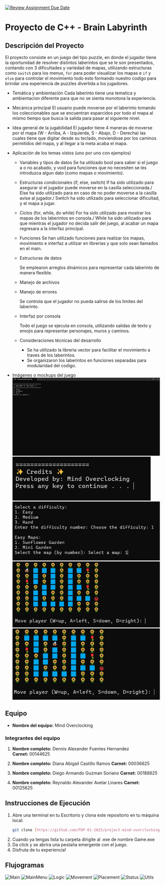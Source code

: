 [![Review Assignment Due Date](https://classroom.github.com/assets/deadline-readme-button-22041afd0340ce965d47ae6ef1cefeee28c7c493a6346c4f15d667ab976d596c.svg)](https://classroom.github.com/a/mi1WNrHU)
# Proyecto de C++ - Brain Labyrinth

## Descripción del Proyecto
El proyecto consiste en un juego del tipo puzzle, en donde el jugador tiene la oportunidad de resolver distintos laberintos que se le son presentados, contando con 3 dificultades y variedad de mapas, utilizando estructuras como `switch` para los menus, `for` para poder visualizar los mapas e `if` y `else` para controlar el movimiento todo esto formando nuestro codigo para brindar una experiencia de puzzles divertida a los jugadores.

- Temática y ambientación
   Cada laberinto tiene una tematica y ambientacion diferente para que no se sienta monotona la experiencia.

- Mecánica principal
   El usuario puede moverse por el laberinto tomando los coleccionables que se encuentran esparcidos por todo el mapa al mismo tiempo que busca la salida para pasar al siguiente nivel.

- Idea general de la jugabilidad
   El jugador tiene 4 maneras de moverse por el mapa (W - Arriba, A - Izquierda, S - Abajo, D - Derecha) las cuales tiene que digitar desde su teclado, moviendose por los caminos permitidos del mapa, y al llegar a la meta acaba el mapa.

- Aplicación de los temas vistos (uno por uno con ejemplos)
   - Variables y tipos de datos
      Se ha utilizado bool para saber si el juego a o no acabado, y void para funciones que no necesiten se les introduzca algun dato (como mapas o movimiento).

   - Estructuras condicionales (if, else, switch)
      If ha sido utilizado para asegurar si el jugador puede moverse en la casilla seleccionada./
      Else ha sido utilizado para en caso de no poder moverse a la casilla avise al jugador./
      Switch ha sido utilizado para seleccionar dificultad, y el mapa a jugar.

   - Ciclos (for, while, do while)
      For ha sido utilizado para mostrar los mapas de los laberintos en consola./
      While ha sido utilizado para que mientras el jugador no decida salir del juego, al acabar un mapa regresara a la interfaz principal.
      
   - Funciones
      Se han utilizado funciones para realizar los mapas, movimiento e interfaz a utilizar en librerias y que solo sean llamados en el main.

   
   - Estructuras de datos

     Se emplearon arreglos dinámicos para representar cada laberinto de manera flexible.
   
   - Manejo de archivos

   - Manejo de errores


     Se controla que el jugador no pueda salirse de los limites del laberinto.
     

   - Interfaz por consola



     Todo el juego se ejecuta en consola, utilizando salidas de texto y emojis para representar personajes, muros y caminos.

   - Consideraciones técnicas del desarrollo
     - Se ha utilizado la libreria vector para facilitar el movimiento a traves de los laberintos.
     - Se organizaron los laberintos en funciones separadas para modularidad del codigo.
      
- Imágenes o mockups del juego
   ![Menu](MAINMENU.png)
   ![Creditos](CREDITOS.png)
   ![Dificultades](LVL-DIFFICULTY.png)
   ![Mapa](MAP.png)
   ![Movimiento](MOVEMENT.png)
   
## Equipo

- **Nombre del equipo:** Mind Overclocking

### Integrantes del equipo

1. **Nombre completo:** Dennis Alexander Fuentes Hernandez  
   **Carnet:** 00144625

2. **Nombre completo:** Diana Abigail Castillo Ramos
   **Carnet:** 00036625

3. **Nombre completo:** Diego Armando Guzman Soriano
   **Carnet:** 00188625

4. **Nombre completo:** Reynaldo Alexander Avelar Linares 
   **Carnet:** 00125625


## Instrucciones de Ejecución

1. Abre una terminal en tu Escritorio y clona este repositorio en tu máquina local:
   ```bash
   git clone [https://github.com/FDP-01-2025/project-mind-overclocking.git]
2. Cuando ya tengas lista tu carpeta dirigite al .exe de nombre Game.exe
3. Da click y se abrira una pestaña emergente con el juego.
4. Disfruta de tu experiencia!

## Flujogramas
![Main](Main.png)
![MainMenu](main_menu.png)
![Logic](maze_logic.png)
![Movement](maze_movement.png)
![Placement](player_placement.png)
![Status](player_status.png)
![Utils](vector_utils.png)